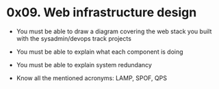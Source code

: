 # 0x09. Web infrastructure design

* You must be able to draw a diagram covering the web stack you built with the sysadmin/devops track projects
* You must be able to explain what each component is doing
* You must be able to explain system redundancy

* Know all the mentioned acronyms: LAMP, SPOF, QPS

